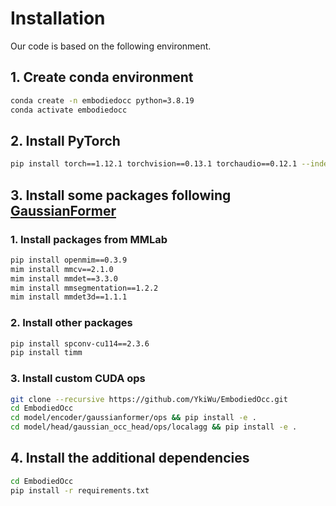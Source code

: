 # Installation
Our code is based on the following environment.

## 1. Create conda environment
```bash
conda create -n embodiedocc python=3.8.19
conda activate embodiedocc
```

## 2. Install PyTorch
```bash
pip install torch==1.12.1 torchvision==0.13.1 torchaudio==0.12.1 --index-url https://download.pytorch.org/whl/cu113
```

## 3. Install some packages following [GaussianFormer](https://github.com/huang-yh/GaussianFormer)

### 1. Install packages from MMLab
```bash
pip install openmim==0.3.9
mim install mmcv==2.1.0
mim install mmdet==3.3.0
mim install mmsegmentation==1.2.2
mim install mmdet3d==1.1.1
```

### 2. Install other packages
```bash
pip install spconv-cu114==2.3.6
pip install timm
```

### 3. Install custom CUDA ops
```bash
git clone --recursive https://github.com/YkiWu/EmbodiedOcc.git
cd EmbodiedOcc
cd model/encoder/gaussianformer/ops && pip install -e .
cd model/head/gaussian_occ_head/ops/localagg && pip install -e .
```

## 4. Install the additional dependencies
```bash
cd EmbodiedOcc
pip install -r requirements.txt
```
